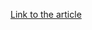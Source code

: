 [Link to the article](https://darktrace.com/blog/the-unknown-unknowns-post-exploitation-activities-of-ivanti-cs-ps-appliances)
